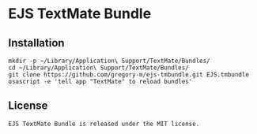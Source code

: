 # EJS TextMate Bundle

## Installation

    mkdir -p ~/Library/Application\ Support/TextMate/Bundles/
    cd ~/Library/Application\ Support/TextMate/Bundles/
    git clone https://github.com/gregory-m/ejs-tmbundle.git EJS.tmbundle
    osascript -e 'tell app "TextMate" to reload bundles'

## License

    EJS TextMate Bundle is released under the MIT license.
